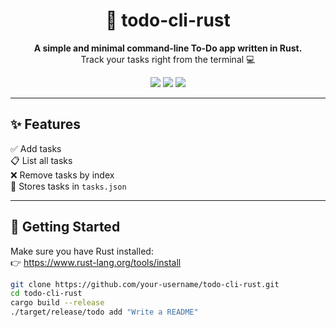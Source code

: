 <h1 align="center">🦀 todo-cli-rust</h1>
<p align="center">
  <b>A simple and minimal command-line To-Do app written in Rust.</b><br>
  Track your tasks right from the terminal 💻
</p>

<p align="center">
  <img src="https://img.shields.io/badge/Rust-%23000000.svg?style=flat&logo=rust&logoColor=white" />
  <img src="https://img.shields.io/badge/platform-Terminal-blue.svg" />
  <img src="https://img.shields.io/badge/status-Active-success.svg" />
</p>

---

## ✨ Features

✅ Add tasks  
📋 List all tasks  
❌ Remove tasks by index  
💾 Stores tasks in `tasks.json`  

---

## 🚀 Getting Started

Make sure you have Rust installed:  
👉 https://www.rust-lang.org/tools/install

```bash
git clone https://github.com/your-username/todo-cli-rust.git
cd todo-cli-rust
cargo build --release
./target/release/todo add "Write a README"
